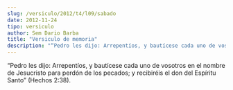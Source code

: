 ```yaml
---
slug: /versiculo/2012/t4/l09/sabado
date: 2012-11-24
tipo: versiculo
author: Sem Dario Barba
title: "Versiculo de memoria"
description: "“Pedro les dijo: Arrepentíos, y bautícese cada uno de vosotros en el nombre de  Jesucristo para perdón de los pecados; y recibiréis el don del Espíritu Santo”  (Hechos 2:38)."
---
```


“Pedro les dijo: Arrepentíos, y bautícese cada uno de vosotros en el nombre de Jesucristo para perdón de los pecados; y recibiréis el don del Espíritu Santo” (Hechos 2:38).
